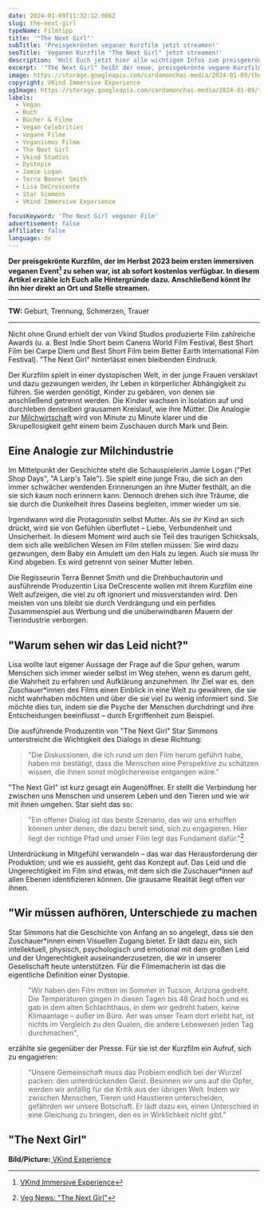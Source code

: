 ```yaml
---
date: 2024-01-09T11:32:12.086Z
slug: the-next-girl
typeName: Filmtipp
title: '"The Next Girl"'
subTitle: 'Preisgekrönten veganer Kurzfilm jetzt streamen!'
seoTitle: 'Veganen Kurzfilm "The Next Girl" jetzt streamen!'
description: 'Holt Euch jetzt hier alle wichtigen Infos zum preisgekrönten veganen Kurzfilm "The Next Girl". Anschließend hier direkt streamen!'
excerpt: '"The Next Girl" heißt der neue, preisgekrönte vegane Kurzfilm. Holt Euch jetzt hier alle Infos und erfahrt, warum Ihr ihn auf jeden Fall sehen solltet! Mich hat er sofort überzeugt und ich bin schon gespannt, wem es noch so gehen wird.'
image: https://storage.googleapis.com/cardamonchai-media/2024-01-09/the-next-girl-soundsvegan-com-1-jpg-imagine-181818_2d2928_1024_768/640.webp
copyright: VKind Immersive Experience
ogImage: https://storage.googleapis.com/cardamonchai-media/2024-01-09/the-next-girl-soundsvegan-com-og-1-jpg-imagine-181818_2b2827_1200_628/640.webp
labels:
  - Vegan
  - Buch
  - Bücher & Filme
  - Vegan Celebrities
  - vegane Filme
  - Veganismus Filme
  - The Next Girl
  - Vkind Studios
  - Dystopie
  - Jamie Logan
  - Terra Bennet Smith
  - Lisa DeCrescente
  - Star Simmons
  - VKind Immersive Experience

focusKeyword: 'The Next Girl veganer Film'
advertisement: false
affiliate: false
language: de
---
```


**Der preisgekrönte Kurzfilm, der im Herbst 2023 beim ersten immersiven veganen Event[^1] zu sehen war, ist ab sofort kostenlos verfügbar. In diesem Artikel erzähle ich Euch alle Hintergründe dazu. Anschließend könnt Ihr ihn hier direkt an Ort und Stelle streamen.**

---

**TW:** Geburt, Trennung, Schmerzen, Trauer

---

Nicht ohne Grund erhielt der von Vkind Studios produzierte Film zahlreiche Awards (u. a. Best Indie Short beim Canens World Film Festival, Best Short Film bei Carpe Diem und Best Short Film beim Better Earth International Film Festival). "The Next Girl" hinterlässt einen bleibenden Eindruck.

Der Kurzfilm spielt in einer dystopischen Welt, in der junge Frauen versklavt und dazu gezwungen werden, ihr Leben in körperlicher Abhängigkeit zu führen. Sie werden genötigt, Kinder zu gebären, von denen sie anschließend getrennt werden. Die Kinder wachsen in Isolation auf und durchleben denselben grausamen Kreislauf, wie ihre Mütter. Die Analogie zur [Milchwirtschaft](/2014/09/pflanzenmilch-wieso-denn-bloss/) wird von Minute zu Minute klarer und die Skrupellosigkeit geht einem beim Zuschauen durch Mark und Bein.

## Eine Analogie zur Milchindustrie

Im Mittelpunkt der Geschichte steht die Schauspielerin Jamie Logan ("Pet Shop Days", "A Larp's Tale"). Sie spielt eine junge Frau, die sich an den immer schwächer werdenden Erinnerungen an ihre Mutter festhält, an die sie sich kaum noch erinnern kann. Dennoch drehen sich ihre Träume, die sie durch die Dunkelheit ihres Daseins begleiten, immer wieder um sie.

Irgendwann wird die Protagonistin selbst Mutter. Als sie ihr Kind an sich drückt, wird sie von Gefühlen überflutet – Liebe, Verbundenheit und Unsicherheit. In diesem Moment wird auch sie Teil des traurigen Schicksals, dem sich alle weiblichen Wesen im Film stellen müssen: Sie wird dazu gezwungen, dem Baby ein Amulett um den Hals zu legen. Auch sie muss Ihr Kind abgeben. Es wird getrennt von seiner Mutter leben.

Die Regisseurin Terra Bennet Smith und die Drehbuchautorin und ausführende Produzentin Lisa DeCrescente wollen mit ihrem Kurzfilm eine Welt aufzeigen, die viel zu oft ignoriert und missverstanden wird. Den meisten von uns bleibt sie durch Verdrängung und ein perfides Zusammenspiel aus Werbung und die unüberwindbaren Mauern der Tierindustrie verborgen.

## "Warum sehen wir das Leid nicht?"

Lisa wollte laut eigener Aussage der Frage auf die Spur gehen, warum Menschen sich immer wieder selbst im Weg stehen, wenn es darum geht, die Wahrheit zu erfahren und Aufklärung anzunehmen. Ihr Ziel war es, den Zuschauer\*innen des Films einen Einblick in eine Welt zu gewähren, die sie nicht wahrhaben möchten und über die sie viel zu wenig informiert sind. Sie möchte dies tun, indem sie die Psyche der Menschen durchdringt und ihre Entscheidungen beeinflusst – durch Ergriffenheit zum Beispiel.

Die ausführende Produzentin von "The Next Girl" Star Simmons unterstreicht die Wichtigkeit des Dialogs in diese Richtung:

> "Die Diskussionen, die ich rund um den Film herum geführt habe, haben mir bestätigt, dass die Menschen eine Perspektive zu schätzen wissen, die ihnen sonst möglicherweise entgangen wäre."

"The Next Girl" ist kurz gesagt ein Augenöffner. Er stellt die Verbindung her zwischen uns Menschen und unserem Leben und den Tieren und wie wir mit ihnen umgehen. Star sieht das so:

> "Ein offener Dialog ist das beste Szenario, das wir uns erhoffen können unter denen, die dazu bereit sind, sich zu engagieren. Hier liegt der richtige Pfad und unser Film legt das Fundament dafür."[^2]

Unterdrückung in Mitgefühl verwandeln – das war das Herausforderung der Produktion; und wie es aussieht, geht das Konzept auf. Das Leid und die Ungerechtigkeit im Film sind etwas, mit dem sich die Zuschauer\*innen auf allen Ebenen identifizieren können. Die grausame Realität liegt offen vor ihnen.

## "Wir müssen aufhören, Unterschiede zu machen

Star Simmons hat die Geschichte von Anfang an so angelegt, dass sie den Zuschauer\*innen einen Visuellen Zugang bietet. Er lädt dazu ein, sich intellektuell, physisch, psychologisch und emotional mit dem großen Leid und der Ungerechtigkeit auseinanderzusetzen, die wir in unserer Gesellschaft heute unterstützen. Für die Filmemacherin ist das die eigentliche Definition einer Dystopie.

> "Wir haben den Film mitten im Sommer in Tucson, Arizona gedreht. Die Temperaturen gingen in diesen Tagen bis 48 Grad hoch und es gab in dem alten Schlachthaus, in dem wir gedreht haben, keine Klimaanlage – außer im Büro. Aer was unser Team dort erlebt hat, ist nichts im Vergleich zu den Qualen, die andere Lebewesen jeden Tag durchmachen",

erzählte sie gegenüber der Presse. Für sie ist der Kurzfilm ein Aufruf, sich zu engagieren:

> "Unsere Gemeinschaft muss das Problem endlich bei der Wurzel packen: den unterdrückenden Geist. Besinnen wir uns auf die Opfer, werden wir anfällig für die Kritik aus der übrigen Welt. Indem wir zwischen Menschen, Tieren und Haustieren unterscheiden, gefährden wir unsere Botschaft. Er lädt dazu ein, einen Unterschied in eine Gleichung zu bringen, den es in Wirklichkeit nicht gibt."

## "The Next Girl"

<YouTube id="BDss3ushtUg" />

**Bild/Picture:**[ VKind Experience](https://www.vkindexperience.com/the-experiences/)

[^1]: [VKind Immersive Experience](https://www.vkindexperience.com/tickets/)
[^2]: [Veg News: "The Next Girl"](https://vegnews.com/vegan-travel/vkind-immersive-vegan-experience)
